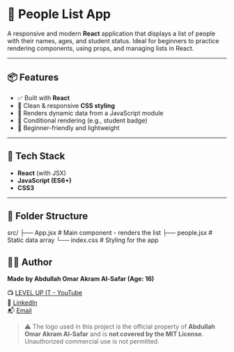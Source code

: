 # 👥 People List App

A responsive and modern **React** application that displays a list of people with their names, ages, and student status. Ideal for beginners to practice rendering components, using props, and managing lists in React.

---

## 📦 Features

- ✅ Built with **React**
- 🎨 Clean & responsive **CSS styling**
- 📃 Renders dynamic data from a JavaScript module
- 📌 Conditional rendering (e.g., student badge)
- 🧠 Beginner-friendly and lightweight

---

## 🚀 Tech Stack

- **React** (with JSX)
- **JavaScript (ES6+)**
- **CSS3**

---

## 📁 Folder Structure
src/
├── App.jsx # Main component - renders the list
├── people.jsx # Static data array
└── index.css # Styling for the app

 ## 👨‍💻 Author

**Made by Abdullah Omar Akram Al-Safar (Age: 16)**

📺 [LEVEL UP IT - YouTube](https://www.youtube.com/@LEVEL_UP_IT)  
🔗 [LinkedIn](https://www.linkedin.com/in/abdullah-omar-2a552834b)  
📬 [Email](mailto:abodyalsafar2009@gmail.com)

> ⚠️ The logo used in this project is the official property of **Abdullah Omar Akram Al-Safar** and is **not covered by the MIT License**.
> Unauthorized commercial use is not permitted.
